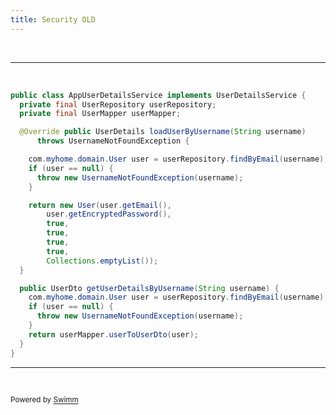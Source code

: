 ```yaml
---
title: Security OLD
---
```

&nbsp;

<SwmSnippet path="/service/src/main/java/com/myhome/security/AppUserDetailsService.java" line="35">

---

&nbsp;

```java
public class AppUserDetailsService implements UserDetailsService {
  private final UserRepository userRepository;
  private final UserMapper userMapper;

  @Override public UserDetails loadUserByUsername(String username)
      throws UsernameNotFoundException {

    com.myhome.domain.User user = userRepository.findByEmail(username);
    if (user == null) {
      throw new UsernameNotFoundException(username);
    }

    return new User(user.getEmail(),
        user.getEncryptedPassword(),
        true,
        true,
        true,
        true,
        Collections.emptyList());
  }

  public UserDto getUserDetailsByUsername(String username) {
    com.myhome.domain.User user = userRepository.findByEmail(username);
    if (user == null) {
      throw new UsernameNotFoundException(username);
    }
    return userMapper.userToUserDto(user);
  }
}

```

---

</SwmSnippet>

&nbsp;

<SwmMeta version="3.0.0" repo-id="Z2l0aHViJTNBJTNBbXlob21lJTNBJTNBc3dpbW1pbw==" repo-name="myhome"><sup>Powered by [Swimm](https://app.swimm.io/)</sup></SwmMeta>
